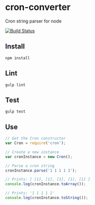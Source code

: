 # cron-converter

Cron string parser for node

[![Build Status](https://travis-ci.org/roccivic/cron-converter.svg)](https://travis-ci.org/roccivic/cron-converter)

## Install

```
npm install
```

## Lint

```
gulp lint
```

## Test

```
gulp test
```

## Use

```js
// Get the Cron constructor
var Cron = require('cron');

// Create a new instance
var cronInstance = new Cron();

// Parse a cron string
cronInstance.parse('1 1 1 1 1');

// Prints: [ [1], [1], [1], [1], [1] ]
console.log(cronInstance.toArray());

// Prints: '1 1 1 1 1'
console.log(cronInstance.toString());

```
